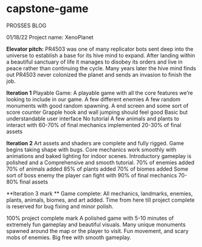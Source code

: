 # capstone-game

PROSSES BLOG

01/18/22
Project name:
XenoPlanet

**Elevator pitch:**
PR4503 was one of many replicator bots sent deep into the universe to establish a base for its hive mind to expand. After landing within a beautiful sanctuary of life it manages to disobey its orders and live in peace rather than continuing the cycle. Many years later the hive mind finds out PR4503 never colonized the planet and sends an invasion to finish the job.

**Iteration 1**
Playable Game: A playable game with all the core features we’re looking to include in our game.
A few different enemies
A few random monuments with good random spawning. 
A end screen and some sort of score counter
Grapple hook and wall jumping should feel good
Basic but understandable user interface
No tutorial
A few animals and plants to interact with
60-70% of final mechanics implemented
20-30% of final assets

**Iteration 2**
Art assets and shaders are complete and fully rigged. 
Game begins taking shape with bugs. 
Core mechanics work smoothly with animations and baked lighting for indoor scenes. 
Introductory gameplay is polished and a Comprehensive and smooth tutorial. 
70% of enemies added
70% of animals added
85% of plants added
70% of biomes added
Some sort of boss enemy the player can fight with
90% of final mechanics
70-80% final assets

**Iteration 3 mark **
Game complete: All mechanics, landmarks, enemies, plants, animals, biomes, and art added. Time from here till project complete is reserved for bug fixing and minor polish. 

100% project complete mark
A polished game with 5-10 minutes of extremely fun gameplay and beautiful visuals. Many unique monuments spawned around the map or the player to visit. Fun movement, and scary mobs of enemies. Big free with smooth gameplay. 
